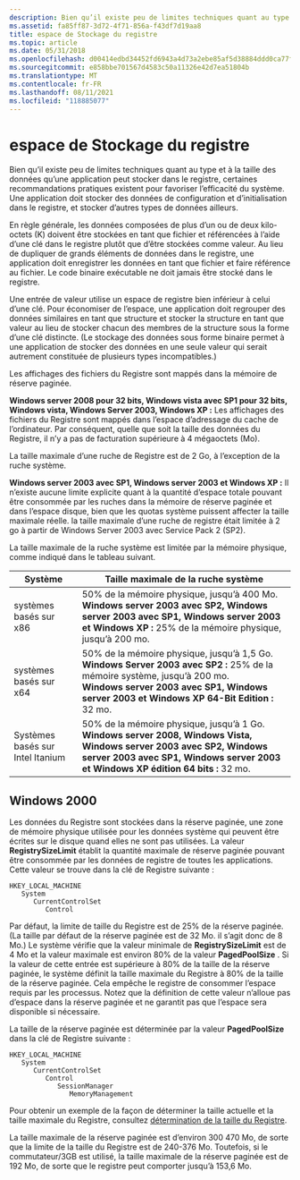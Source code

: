 ```yaml
---
description: Bien qu’il existe peu de limites techniques quant au type et à la taille des données qu’une application peut stocker dans le registre, certaines recommandations pratiques existent pour favoriser l’efficacité du système.
ms.assetid: fa85ff87-3d72-4f71-856a-f43df7d19aa8
title: espace de Stockage du registre
ms.topic: article
ms.date: 05/31/2018
ms.openlocfilehash: d00414edbd34452fd6943a4d73a2ebe85af5d38884ddd0ca77f1d8fb41ae6e0c
ms.sourcegitcommit: e858bbe701567d4583c50a11326e42d7ea51804b
ms.translationtype: MT
ms.contentlocale: fr-FR
ms.lasthandoff: 08/11/2021
ms.locfileid: "118885077"
---
```

# <a name="registry-storage-space"></a>espace de Stockage du registre

Bien qu’il existe peu de limites techniques quant au type et à la taille des données qu’une application peut stocker dans le registre, certaines recommandations pratiques existent pour favoriser l’efficacité du système. Une application doit stocker des données de configuration et d’initialisation dans le registre, et stocker d’autres types de données ailleurs.

En règle générale, les données composées de plus d’un ou de deux kilo-octets (K) doivent être stockées en tant que fichier et référencées à l’aide d’une clé dans le registre plutôt que d’être stockées comme valeur. Au lieu de dupliquer de grands éléments de données dans le registre, une application doit enregistrer les données en tant que fichier et faire référence au fichier. Le code binaire exécutable ne doit jamais être stocké dans le registre.

Une entrée de valeur utilise un espace de registre bien inférieur à celui d’une clé. Pour économiser de l’espace, une application doit regrouper des données similaires en tant que structure et stocker la structure en tant que valeur au lieu de stocker chacun des membres de la structure sous la forme d’une clé distincte. (Le stockage des données sous forme binaire permet à une application de stocker des données en une seule valeur qui serait autrement constituée de plusieurs types incompatibles.)

Les affichages des fichiers du Registre sont mappés dans la mémoire de réserve paginée.

**Windows server 2008 pour 32 bits, Windows vista avec SP1 pour 32 bits, Windows vista, Windows Server 2003, Windows XP :** Les affichages des fichiers du Registre sont mappés dans l’espace d’adressage du cache de l’ordinateur. Par conséquent, quelle que soit la taille des données du Registre, il n’y a pas de facturation supérieure à 4 mégaoctets (Mo).

La taille maximale d’une ruche de Registre est de 2 Go, à l’exception de la ruche système.

**Windows server 2003 avec SP1, Windows server 2003 et Windows XP :** Il n’existe aucune limite explicite quant à la quantité d’espace totale pouvant être consommée par les ruches dans la mémoire de réserve paginée et dans l’espace disque, bien que les quotas système puissent affecter la taille maximale réelle. la taille maximale d’une ruche de registre était limitée à 2 go à partir de Windows Server 2003 avec Service Pack 2 (SP2).

La taille maximale de la ruche système est limitée par la mémoire physique, comme indiqué dans le tableau suivant. 

| Système                      | Taille maximale de la ruche système                                                                                                                                                                                                            |
|-----------------------------|--------------------------------------------------------------------------------------------------------------------------------------------------------------------------------------------------------------------------------------------|
| systèmes basés sur x86           | 50% de la mémoire physique, jusqu’à 400 Mo. **Windows server 2003 avec SP2, Windows server 2003 avec SP1, Windows server 2003 et Windows XP :** 25% de la mémoire physique, jusqu’à 200 mo.<br/>                                    |
| systèmes basés sur x64           | 50% de la mémoire physique, jusqu’à 1,5 Go. **Windows Server 2003 avec SP2 :** 25% de la mémoire système, jusqu’à 200 mo.<br/> **Windows server 2003 avec SP1, Windows server 2003 et Windows XP 64-Bit Edition :** 32 mo.<br/> |
| Systèmes basés sur Intel Itanium | 50% de la mémoire physique, jusqu’à 1 Go. **Windows server 2008, Windows Vista, Windows server 2003 avec SP2, Windows server 2003 avec SP1, Windows server 2003 et Windows XP édition 64 bits :** 32 mo.<br/>                         |



 

## <a name="windows-2000"></a>Windows 2000

Les données du Registre sont stockées dans la réserve paginée, une zone de mémoire physique utilisée pour les données système qui peuvent être écrites sur le disque quand elles ne sont pas utilisées. La valeur **RegistrySizeLimit** établit la quantité maximale de réserve paginée pouvant être consommée par les données de registre de toutes les applications. Cette valeur se trouve dans la clé de Registre suivante :

```
HKEY_LOCAL_MACHINE
   System
      CurrentControlSet
         Control
```

Par défaut, la limite de taille du Registre est de 25% de la réserve paginée. (La taille par défaut de la réserve paginée est de 32 Mo. il s’agit donc de 8 Mo.) Le système vérifie que la valeur minimale de **RegistrySizeLimit** est de 4 Mo et la valeur maximale est environ 80% de la valeur **PagedPoolSize** . Si la valeur de cette entrée est supérieure à 80% de la taille de la réserve paginée, le système définit la taille maximale du Registre à 80% de la taille de la réserve paginée. Cela empêche le registre de consommer l’espace requis par les processus. Notez que la définition de cette valeur n’alloue pas d’espace dans la réserve paginée et ne garantit pas que l’espace sera disponible si nécessaire.

La taille de la réserve paginée est déterminée par la valeur **PagedPoolSize** dans la clé de Registre suivante :

```
HKEY_LOCAL_MACHINE
   System
      CurrentControlSet
         Control
            SessionManager
               MemoryManagement
```

Pour obtenir un exemple de la façon de déterminer la taille actuelle et la taille maximale du Registre, consultez [détermination de la taille du Registre](determining-the-registry-size.md).

La taille maximale de la réserve paginée est d’environ 300 470 Mo, de sorte que la limite de la taille du Registre est de 240-376 Mo. Toutefois, si le commutateur/3GB est utilisé, la taille maximale de la réserve paginée est de 192 Mo, de sorte que le registre peut comporter jusqu’à 153,6 Mo.

 

 




